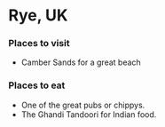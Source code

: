 # Rye, UK
### Places to visit
 * Camber Sands for a great beach
### Places to eat
 * One of the great pubs or chippys.
 * The Ghandi Tandoori for Indian food.
